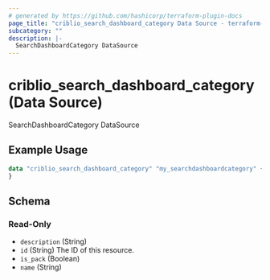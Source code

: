 ```yaml
---
# generated by https://github.com/hashicorp/terraform-plugin-docs
page_title: "criblio_search_dashboard_category Data Source - terraform-provider-criblio"
subcategory: ""
description: |-
  SearchDashboardCategory DataSource
---
```


# criblio_search_dashboard_category (Data Source)

SearchDashboardCategory DataSource

## Example Usage

```terraform
data "criblio_search_dashboard_category" "my_searchdashboardcategory" {
}
```

<!-- schema generated by tfplugindocs -->
## Schema

### Read-Only

- `description` (String)
- `id` (String) The ID of this resource.
- `is_pack` (Boolean)
- `name` (String)
